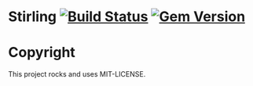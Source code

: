 # Stirling [![Build Status](https://travis-ci.org/framgia/stirling.svg)](https://travis-ci.org/framgia/stirling) [![Gem Version](https://badge.fury.io/rb/stirling.svg)](http://badge.fury.io/rb/stirling)

# Copyright
This project rocks and uses MIT-LICENSE.
